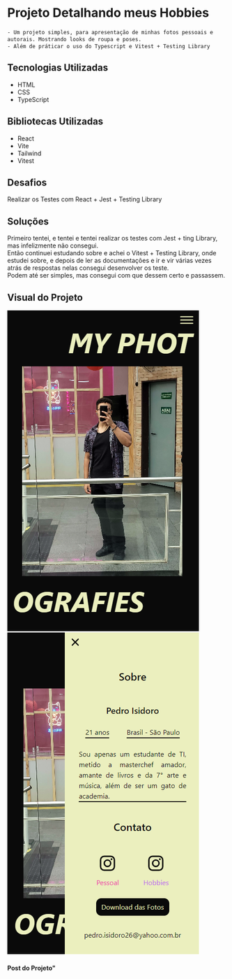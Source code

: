 # Projeto Detalhando meus Hobbies
    - Um projeto simples, para apresentação de minhas fotos pessoais e autorais. Mostrando looks de roupa e poses.
    - Além de práticar o uso do Typescript e Vitest + Testing Library

## Tecnologias Utilizadas
- HTML
- CSS
- TypeScript

## Bibliotecas Utilizadas
- React
- Vite
- Tailwind
- Vitest

## Desafios
<p >
        Realizar os Testes com React + Jest + Testing Library
</p>

## Soluções
<p>
    Primeiro tentei, e tentei e tentei realizar os testes com Jest + ting Library, mas infelizmente não consegui.
    <br/> 
    Então continuei estudando sobre e achei o Vitest + Testing Library, onde estudei sobre, e depois de ler as documentações e ir e vir várias vezes atrás de respostas nelas consegui desenvolver os teste.
    <br/> 
    Podem até ser simples, mas consegui com que dessem certo e passassem.
</p>

## Visual do Projeto
<img src="public/images/project-image/mobile-1.png" alt="Project Responsive Image"/>
<img src="public/images/project-image/mobile-2.png" alt="Project Responsive Image"/>
<h4 id="visual">Post do Projeto"</h4>